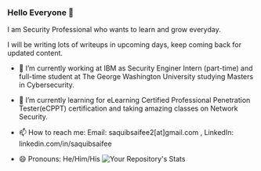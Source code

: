 ### Hello Everyone 👋
I am Security Professional who wants to learn and grow everyday.

I will be writing lots of writeups in upcoming days, keep coming back for updated content.

- 🔭 I’m currently working at IBM as Security Enginer Intern (part-time) and full-time student at The George Washington University studying Masters in Cybersecurity.

- 🌱 I’m currently learning for eLearning Certified Professional Penetration Tester(eCPPT) certification and taking amazing classes on Network Security.

- 📫 How to reach me: 
  Email: saquibsaifee2[at]gmail.com , LinkedIn: linkedin.com/in/saquibsaifee
  
- 😄 Pronouns: He/Him/His
![Your Repository's Stats](https://github-readme-stats.vercel.app/api?username=saquibsaifee&show_icons=true)
